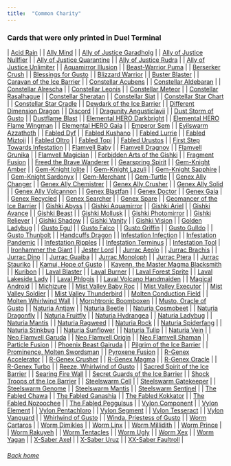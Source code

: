```yaml
---
title:  "Common Charity"
---
```

### Cards that were only printed in Duel Terminal
| [Acid Rain](https://db.ygoprodeck.com/card/?search=Acid%20Rain) |
| [Ally Mind](https://db.ygoprodeck.com/card/?search=Ally%20Mind) |
| [Ally of Justice Garadholg](https://db.ygoprodeck.com/card/?search=Ally%20of%20Justice%20Garadholg) |
| [Ally of Justice Nullfier](https://db.ygoprodeck.com/card/?search=Ally%20of%20Justice%20Nullfier) |
| [Ally of Justice Quarantine](https://db.ygoprodeck.com/card/?search=Ally%20of%20Justice%20Quarantine) |
| [Ally of Justice Rudra](https://db.ygoprodeck.com/card/?search=Ally%20of%20Justice%20Rudra) |
| [Ally of Justice Unlimiter](https://db.ygoprodeck.com/card/?search=Ally%20of%20Justice%20Unlimiter) |
| [Aquamirror Illusion](https://db.ygoprodeck.com/card/?search=Aquamirror%20Illusion) |
| [Beast-Warrior Puma](https://db.ygoprodeck.com/card/?search=Beast-Warrior%20Puma) |
| [Berserker Crush](https://db.ygoprodeck.com/card/?search=Berserker%20Crush) |
| [Blessings for Gusto](https://db.ygoprodeck.com/card/?search=Blessings%20for%20Gusto) |
| [Blizzard Warrior](https://db.ygoprodeck.com/card/?search=Blizzard%20Warrior) |
| [Buster Blaster](https://db.ygoprodeck.com/card/?search=Buster%20Blaster) |
| [Caravan of the Ice Barrier](https://db.ygoprodeck.com/card/?search=Caravan%20of%20the%20Ice%20Barrier) |
| [Constellar Acubens](https://db.ygoprodeck.com/card/?search=Constellar%20Acubens) |
| [Constellar Aldebaran](https://db.ygoprodeck.com/card/?search=Constellar%20Aldebaran) |
| [Constellar Alrescha](https://db.ygoprodeck.com/card/?search=Constellar%20Alrescha) |
| [Constellar Leonis](https://db.ygoprodeck.com/card/?search=Constellar%20Leonis) |
| [Constellar Meteor](https://db.ygoprodeck.com/card/?search=Constellar%20Meteor) |
| [Constellar Rasalhague](https://db.ygoprodeck.com/card/?search=Constellar%20Rasalhague) |
| [Constellar Sheratan](https://db.ygoprodeck.com/card/?search=Constellar%20Sheratan) |
| [Constellar Siat](https://db.ygoprodeck.com/card/?search=Constellar%20Siat) |
| [Constellar Star Chart](https://db.ygoprodeck.com/card/?search=Constellar%20Star%20Chart) |
| [Constellar Star Cradle](https://db.ygoprodeck.com/card/?search=Constellar%20Star%20Cradle) |
| [Dewdark of the Ice Barrier](https://db.ygoprodeck.com/card/?search=Dewdark%20of%20the%20Ice%20Barrier) |
| [Different Dimension Dragon](https://db.ygoprodeck.com/card/?search=Different%20Dimension%20Dragon) |
| [Discord](https://db.ygoprodeck.com/card/?search=Discord) |
| [Dragunity Angusticlavii](https://db.ygoprodeck.com/card/?search=Dragunity%20Angusticlavii) |
| [Dust Storm of Gusto](https://db.ygoprodeck.com/card/?search=Dust%20Storm%20of%20Gusto) |
| [Dustflame Blast](https://db.ygoprodeck.com/card/?search=Dustflame%20Blast) |
| [Elemental HERO Darkbright](https://db.ygoprodeck.com/card/?search=Elemental%20HERO%20Darkbright) |
| [Elemental HERO Flame Wingman](https://db.ygoprodeck.com/card/?search=Elemental%20HERO%20Flame%20Wingman) |
| [Elemental HERO Gaia](https://db.ygoprodeck.com/card/?search=Elemental%20HERO%20Gaia) |
| [Emperor Sem](https://db.ygoprodeck.com/card/?search=Emperor%20Sem) |
| [Evilswarm Azzathoth](https://db.ygoprodeck.com/card/?search=Evilswarm%20Azzathoth) |
| [Fabled Dyf](https://db.ygoprodeck.com/card/?search=Fabled%20Dyf) |
| [Fabled Kushano](https://db.ygoprodeck.com/card/?search=Fabled%20Kushano) |
| [Fabled Lurrie](https://db.ygoprodeck.com/card/?search=Fabled%20Lurrie) |
| [Fabled Miztoji](https://db.ygoprodeck.com/card/?search=Fabled%20Miztoji) |
| [Fabled Oltro](https://db.ygoprodeck.com/card/?search=Fabled%20Oltro) |
| [Fabled Topi](https://db.ygoprodeck.com/card/?search=Fabled%20Topi) |
| [Fabled Urustos](https://db.ygoprodeck.com/card/?search=Fabled%20Urustos) |
| [First Step Towards Infestation](https://db.ygoprodeck.com/card/?search=First%20Step%20Towards%20Infestation) |
| [Flamvell Baby](https://db.ygoprodeck.com/card/?search=Flamvell%20Baby) |
| [Flamvell Dragnov](https://db.ygoprodeck.com/card/?search=Flamvell%20Dragnov) |
| [Flamvell Grunika](https://db.ygoprodeck.com/card/?search=Flamvell%20Grunika) |
| [Flamvell Magician](https://db.ygoprodeck.com/card/?search=Flamvell%20Magician) |
| [Forbidden Arts of the Gishki](https://db.ygoprodeck.com/card/?search=Forbidden%20Arts%20of%20the%20Gishki) |
| [Fragment Fusion](https://db.ygoprodeck.com/card/?search=Fragment%20Fusion) |
| [Freed the Brave Wanderer](https://db.ygoprodeck.com/card/?search=Freed%20the%20Brave%20Wanderer) |
| [Gearspring Spirit](https://db.ygoprodeck.com/card/?search=Gearspring%20Spirit) |
| [Gem-Knight Amber](https://db.ygoprodeck.com/card/?search=Gem-Knight%20Amber) |
| [Gem-Knight Iolite](https://db.ygoprodeck.com/card/?search=Gem-Knight%20Iolite) |
| [Gem-Knight Lazuli](https://db.ygoprodeck.com/card/?search=Gem-Knight%20Lazuli) |
| [Gem-Knight Sapphire](https://db.ygoprodeck.com/card/?search=Gem-Knight%20Sapphire) |
| [Gem-Knight Sardonyx](https://db.ygoprodeck.com/card/?search=Gem-Knight%20Sardonyx) |
| [Gem-Merchant](https://db.ygoprodeck.com/card/?search=Gem-Merchant) |
| [Gem-Turtle](https://db.ygoprodeck.com/card/?search=Gem-Turtle) |
| [Genex Ally Changer](https://db.ygoprodeck.com/card/?search=Genex%20Ally%20Changer) |
| [Genex Ally Chemistrer](https://db.ygoprodeck.com/card/?search=Genex%20Ally%20Chemistrer) |
| [Genex Ally Crusher](https://db.ygoprodeck.com/card/?search=Genex%20Ally%20Crusher) |
| [Genex Ally Solid](https://db.ygoprodeck.com/card/?search=Genex%20Ally%20Solid) |
| [Genex Ally Volcannon](https://db.ygoprodeck.com/card/?search=Genex%20Ally%20Volcannon) |
| [Genex Blastfan](https://db.ygoprodeck.com/card/?search=Genex%20Blastfan) |
| [Genex Doctor](https://db.ygoprodeck.com/card/?search=Genex%20Doctor) |
| [Genex Gaia](https://db.ygoprodeck.com/card/?search=Genex%20Gaia) |
| [Genex Recycled](https://db.ygoprodeck.com/card/?search=Genex%20Recycled) |
| [Genex Searcher](https://db.ygoprodeck.com/card/?search=Genex%20Searcher) |
| [Genex Spare](https://db.ygoprodeck.com/card/?search=Genex%20Spare) |
| [Geomancer of the Ice Barrier](https://db.ygoprodeck.com/card/?search=Geomancer%20of%20the%20Ice%20Barrier) |
| [Gishki Abyss](https://db.ygoprodeck.com/card/?search=Gishki%20Abyss) |
| [Gishki Aquamirror](https://db.ygoprodeck.com/card/?search=Gishki%20Aquamirror) |
| [Gishki Ariel](https://db.ygoprodeck.com/card/?search=Gishki%20Ariel) |
| [Gishki Avance](https://db.ygoprodeck.com/card/?search=Gishki%20Avance) |
| [Gishki Beast](https://db.ygoprodeck.com/card/?search=Gishki%20Beast) |
| [Gishki Mollusk](https://db.ygoprodeck.com/card/?search=Gishki%20Mollusk) |
| [Gishki Photomirror](https://db.ygoprodeck.com/card/?search=Gishki%20Photomirror) |
| [Gishki Reliever](https://db.ygoprodeck.com/card/?search=Gishki%20Reliever) |
| [Gishki Shadow](https://db.ygoprodeck.com/card/?search=Gishki%20Shadow) |
| [Gishki Vanity](https://db.ygoprodeck.com/card/?search=Gishki%20Vanity) |
| [Gishki Vision](https://db.ygoprodeck.com/card/?search=Gishki%20Vision) |
| [Golden Ladybug](https://db.ygoprodeck.com/card/?search=Golden%20Ladybug) |
| [Gusto Egul](https://db.ygoprodeck.com/card/?search=Gusto%20Egul) |
| [Gusto Falco](https://db.ygoprodeck.com/card/?search=Gusto%20Falco) |
| [Gusto Griffin](https://db.ygoprodeck.com/card/?search=Gusto%20Griffin) |
| [Gusto Gulldo](https://db.ygoprodeck.com/card/?search=Gusto%20Gulldo) |
| [Gusto Thunbolt](https://db.ygoprodeck.com/card/?search=Gusto%20Thunbolt) |
| [Handcuffs Dragon](https://db.ygoprodeck.com/card/?search=Handcuffs%20Dragon) |
| [Infestation Infection](https://db.ygoprodeck.com/card/?search=Infestation%20Infection) |
| [Infestation Pandemic](https://db.ygoprodeck.com/card/?search=Infestation%20Pandemic) |
| [Infestation Ripples](https://db.ygoprodeck.com/card/?search=Infestation%20Ripples) |
| [Infestation Terminus](https://db.ygoprodeck.com/card/?search=Infestation%20Terminus) |
| [Infestation Tool](https://db.ygoprodeck.com/card/?search=Infestation%20Tool) |
| [Ironhammer the Giant](https://db.ygoprodeck.com/card/?search=Ironhammer%20the%20Giant) |
| [Jester Lord](https://db.ygoprodeck.com/card/?search=Jester%20Lord) |
| [Jurrac Aeolo](https://db.ygoprodeck.com/card/?search=Jurrac%20Aeolo) |
| [Jurrac Brachis](https://db.ygoprodeck.com/card/?search=Jurrac%20Brachis) |
| [Jurrac Dino](https://db.ygoprodeck.com/card/?search=Jurrac%20Dino) |
| [Jurrac Guaiba](https://db.ygoprodeck.com/card/?search=Jurrac%20Guaiba) |
| [Jurrac Monoloph](https://db.ygoprodeck.com/card/?search=Jurrac%20Monoloph) |
| [Jurrac Ptera](https://db.ygoprodeck.com/card/?search=Jurrac%20Ptera) |
| [Jurrac Stauriko](https://db.ygoprodeck.com/card/?search=Jurrac%20Stauriko) |
| [Kamui, Hope of Gusto](https://db.ygoprodeck.com/card/?search=Kamui,%20Hope%20of%20Gusto) |
| [Kayenn, the Master Magma Blacksmith](https://db.ygoprodeck.com/card/?search=Kayenn,%20the%20Master%20Magma%20Blacksmith) |
| [Kuribon](https://db.ygoprodeck.com/card/?search=Kuribon) |
| [Laval Blaster](https://db.ygoprodeck.com/card/?search=Laval%20Blaster) |
| [Laval Burner](https://db.ygoprodeck.com/card/?search=Laval%20Burner) |
| [Laval Forest Sprite](https://db.ygoprodeck.com/card/?search=Laval%20Forest%20Sprite) |
| [Laval Lakeside Lady](https://db.ygoprodeck.com/card/?search=Laval%20Lakeside%20Lady) |
| [Laval Phlogis](https://db.ygoprodeck.com/card/?search=Laval%20Phlogis) |
| [Laval Volcano Handmaiden](https://db.ygoprodeck.com/card/?search=Laval%20Volcano%20Handmaiden) |
| [Magical Android](https://db.ygoprodeck.com/card/?search=Magical%20Android) |
| [Michizure](https://db.ygoprodeck.com/card/?search=Michizure) |
| [Mist Valley Baby Roc](https://db.ygoprodeck.com/card/?search=Mist%20Valley%20Baby%20Roc) |
| [Mist Valley Executor](https://db.ygoprodeck.com/card/?search=Mist%20Valley%20Executor) |
| [Mist Valley Soldier](https://db.ygoprodeck.com/card/?search=Mist%20Valley%20Soldier) |
| [Mist Valley Thunderbird](https://db.ygoprodeck.com/card/?search=Mist%20Valley%20Thunderbird) |
| [Molten Conduction Field](https://db.ygoprodeck.com/card/?search=Molten%20Conduction%20Field) |
| [Molten Whirlwind Wall](https://db.ygoprodeck.com/card/?search=Molten%20Whirlwind%20Wall) |
| [Morphtronic Boomboxen](https://db.ygoprodeck.com/card/?search=Morphtronic%20Boomboxen) |
| [Musto, Oracle of Gusto](https://db.ygoprodeck.com/card/?search=Musto,%20Oracle%20of%20Gusto) |
| [Naturia Antjaw](https://db.ygoprodeck.com/card/?search=Naturia%20Antjaw) |
| [Naturia Beetle](https://db.ygoprodeck.com/card/?search=Naturia%20Beetle) |
| [Naturia Cosmobeet](https://db.ygoprodeck.com/card/?search=Naturia%20Cosmobeet) |
| [Naturia Dragonfly](https://db.ygoprodeck.com/card/?search=Naturia%20Dragonfly) |
| [Naturia Fruitfly](https://db.ygoprodeck.com/card/?search=Naturia%20Fruitfly) |
| [Naturia Hydrangea](https://db.ygoprodeck.com/card/?search=Naturia%20Hydrangea) |
| [Naturia Ladybug](https://db.ygoprodeck.com/card/?search=Naturia%20Ladybug) |
| [Naturia Mantis](https://db.ygoprodeck.com/card/?search=Naturia%20Mantis) |
| [Naturia Ragweed](https://db.ygoprodeck.com/card/?search=Naturia%20Ragweed) |
| [Naturia Rock](https://db.ygoprodeck.com/card/?search=Naturia%20Rock) |
| [Naturia Spiderfang](https://db.ygoprodeck.com/card/?search=Naturia%20Spiderfang) |
| [Naturia Stinkbug](https://db.ygoprodeck.com/card/?search=Naturia%20Stinkbug) |
| [Naturia Sunflower](https://db.ygoprodeck.com/card/?search=Naturia%20Sunflower) |
| [Naturia Tulip](https://db.ygoprodeck.com/card/?search=Naturia%20Tulip) |
| [Naturia Vein](https://db.ygoprodeck.com/card/?search=Naturia%20Vein) |
| [Neo Flamvell Garuda](https://db.ygoprodeck.com/card/?search=Neo%20Flamvell%20Garuda) |
| [Neo Flamvell Origin](https://db.ygoprodeck.com/card/?search=Neo%20Flamvell%20Origin) |
| [Neo Flamvell Shaman](https://db.ygoprodeck.com/card/?search=Neo%20Flamvell%20Shaman) |
| [Particle Fusion](https://db.ygoprodeck.com/card/?search=Particle%20Fusion) |
| [Phoenix Beast Gairuda](https://db.ygoprodeck.com/card/?search=Phoenix%20Beast%20Gairuda) |
| [Pilgrim of the Ice Barrier](https://db.ygoprodeck.com/card/?search=Pilgrim%20of%20the%20Ice%20Barrier) |
| [Prominence, Molten Swordsman](https://db.ygoprodeck.com/card/?search=Prominence,%20Molten%20Swordsman) |
| [Pyroxene Fusion](https://db.ygoprodeck.com/card/?search=Pyroxene%20Fusion) |
| [R-Genex Accelerator](https://db.ygoprodeck.com/card/?search=R-Genex%20Accelerator) |
| [R-Genex Crusher](https://db.ygoprodeck.com/card/?search=R-Genex%20Crusher) |
| [R-Genex Magma](https://db.ygoprodeck.com/card/?search=R-Genex%20Magma) |
| [R-Genex Oracle](https://db.ygoprodeck.com/card/?search=R-Genex%20Oracle) |
| [R-Genex Turbo](https://db.ygoprodeck.com/card/?search=R-Genex%20Turbo) |
| [Reeze, Whirlwind of Gusto](https://db.ygoprodeck.com/card/?search=Reeze,%20Whirlwind%20of%20Gusto) |
| [Sacred Spirit of the Ice Barrier](https://db.ygoprodeck.com/card/?search=Sacred%20Spirit%20of%20the%20Ice%20Barrier) |
| [Searing Fire Wall](https://db.ygoprodeck.com/card/?search=Searing%20Fire%20Wall) |
| [Secret Guards of the Ice Barrier](https://db.ygoprodeck.com/card/?search=Secret%20Guards%20of%20the%20Ice%20Barrier) |
| [Shock Troops of the Ice Barrier](https://db.ygoprodeck.com/card/?search=Shock%20Troops%20of%20the%20Ice%20Barrier) |
| [Steelswarm Cell](https://db.ygoprodeck.com/card/?search=Steelswarm%20Cell) |
| [Steelswarm Gatekeeper](https://db.ygoprodeck.com/card/?search=Steelswarm%20Gatekeeper) |
| [Steelswarm Genome](https://db.ygoprodeck.com/card/?search=Steelswarm%20Genome) |
| [Steelswarm Mantis](https://db.ygoprodeck.com/card/?search=Steelswarm%20Mantis) |
| [Steelswarm Sentinel](https://db.ygoprodeck.com/card/?search=Steelswarm%20Sentinel) |
| [The Fabled Chawa](https://db.ygoprodeck.com/card/?search=The%20Fabled%20Chawa) |
| [The Fabled Ganashia](https://db.ygoprodeck.com/card/?search=The%20Fabled%20Ganashia) |
| [The Fabled Kokkator](https://db.ygoprodeck.com/card/?search=The%20Fabled%20Kokkator) |
| [The Fabled Nozoochee](https://db.ygoprodeck.com/card/?search=The%20Fabled%20Nozoochee) |
| [The Fabled Peggulsus](https://db.ygoprodeck.com/card/?search=The%20Fabled%20Peggulsus) |
| [Vylon Component](https://db.ygoprodeck.com/card/?search=Vylon%20Component) |
| [Vylon Element](https://db.ygoprodeck.com/card/?search=Vylon%20Element) |
| [Vylon Pentachloro](https://db.ygoprodeck.com/card/?search=Vylon%20Pentachloro) |
| [Vylon Segment](https://db.ygoprodeck.com/card/?search=Vylon%20Segment) |
| [Vylon Tesseract](https://db.ygoprodeck.com/card/?search=Vylon%20Tesseract) |
| [Vylon Vanguard](https://db.ygoprodeck.com/card/?search=Vylon%20Vanguard) |
| [Whirlwind of Gusto](https://db.ygoprodeck.com/card/?search=Whirlwind%20of%20Gusto) |
| [Winda, Priestess of Gusto](https://db.ygoprodeck.com/card/?search=Winda,%20Priestess%20of%20Gusto) |
| [Worm Cartaros](https://db.ygoprodeck.com/card/?search=Worm%20Cartaros) |
| [Worm Dimikles](https://db.ygoprodeck.com/card/?search=Worm%20Dimikles) |
| [Worm Linx](https://db.ygoprodeck.com/card/?search=Worm%20Linx) |
| [Worm Millidith](https://db.ygoprodeck.com/card/?search=Worm%20Millidith) |
| [Worm Prince](https://db.ygoprodeck.com/card/?search=Worm%20Prince) |
| [Worm Rakuyeh](https://db.ygoprodeck.com/card/?search=Worm%20Rakuyeh) |
| [Worm Tentacles](https://db.ygoprodeck.com/card/?search=Worm%20Tentacles) |
| [Worm Ugly](https://db.ygoprodeck.com/card/?search=Worm%20Ugly) |
| [Worm Xex](https://db.ygoprodeck.com/card/?search=Worm%20Xex) |
| [Worm Yagan](https://db.ygoprodeck.com/card/?search=Worm%20Yagan) |
| [X-Saber Axel](https://db.ygoprodeck.com/card/?search=X-Saber%20Axel) |
| [X-Saber Uruz](https://db.ygoprodeck.com/card/?search=X-Saber%20Uruz) |
| [XX-Saber Faultroll](https://db.ygoprodeck.com/card/?search=XX-Saber%20Faultroll) |
###### [Back home](index)